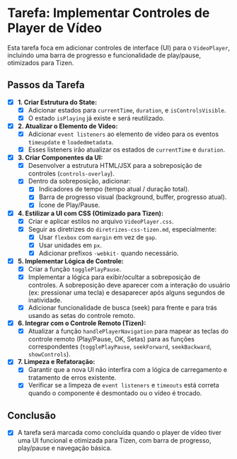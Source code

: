 # Tarefa: Implementar Controles de Player de Vídeo

Esta tarefa foca em adicionar controles de interface (UI) para o `VideoPlayer`, incluindo uma barra de progresso e funcionalidade de play/pause, otimizados para Tizen.

## Passos da Tarefa

- [x] **1. Criar Estrutura do State:**
    - [x] Adicionar estados para `currentTime`, `duration`, e `isControlsVisible`.
    - [x] O estado `isPlaying` já existe e será reutilizado.

- [x] **2. Atualizar o Elemento de Vídeo:**
    - [x] Adicionar `event listeners` ao elemento de vídeo para os eventos `timeupdate` e `loadedmetadata`.
    - [x] Esses listeners irão atualizar os estados de `currentTime` e `duration`.

- [x] **3. Criar Componentes da UI:**
    - [x] Desenvolver a estrutura HTML/JSX para a sobreposição de controles (`controls-overlay`).
    - [x] Dentro da sobreposição, adicionar:
        - [x] Indicadores de tempo (tempo atual / duração total).
        - [x] Barra de progresso visual (background, buffer, progresso atual).
        - [x] Ícone de Play/Pause.

- [x] **4. Estilizar a UI com CSS (Otimizado para Tizen):**
    - [x] Criar e aplicar estilos no arquivo `VideoPlayer.css`.
    - [x] Seguir as diretrizes do `diretrizes-css-tizen.md`, especialmente:
        - [x] Usar `flexbox` com `margin` em vez de `gap`.
        - [x] Usar unidades em `px`.
        - [x] Adicionar prefixos `-webkit-` quando necessário.

- [x] **5. Implementar Lógica de Controle:**
    - [x] Criar a função `togglePlayPause`.
    - [x] Implementar a lógica para exibir/ocultar a sobreposição de controles. A sobreposição deve aparecer com a interação do usuário (ex: pressionar uma tecla) e desaparecer após alguns segundos de inatividade.
    - [x] Adicionar funcionalidade de busca (seek) para frente e para trás usando as setas do controle remoto.

- [x] **6. Integrar com o Controle Remoto (Tizen):**
    - [x] Atualizar a função `handlePlayerNavigation` para mapear as teclas do controle remoto (Play/Pause, OK, Setas) para as funções correspondentes (`togglePlayPause`, `seekForward`, `seekBackward`, `showControls`).

- [x] **7. Limpeza e Refatoração:**
    - [x] Garantir que a nova UI não interfira com a lógica de carregamento e tratamento de erros existente.
    - [x] Verificar se a limpeza de `event listeners` e `timeouts` está correta quando o componente é desmontado ou o vídeo é trocado.

## Conclusão

- [x] A tarefa será marcada como concluída quando o player de vídeo tiver uma UI funcional e otimizada para Tizen, com barra de progresso, play/pause e navegação básica. 